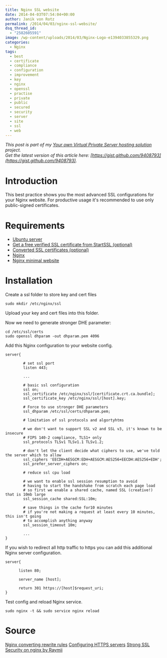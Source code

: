 ```yaml
---
title: Nginx SSL website
date: 2014-04-03T07:54:04+00:00
author: Janik von Rotz
permalink: /2014/04/03/nginx-ssl-website/
dsq_thread_id:
  - "2582605591"
image: /wp-content/uploads/2014/03/Nginx-Logo-e1394033855329.png
categories:
  - Nginx
tags:
  - best
  - certificate
  - compliance
  - configuration
  - improvement
  - key
  - nginx
  - openssl
  - practise
  - private
  - public
  - secured
  - security
  - server
  - site
  - ssl
  - web
---
```

*This post is part of my [Your own Virtual Private Server hosting solution](https://janikvonrotz.ch/your-own-virtual-private-server-hosting-solution/) project.*  
*Get the latest version of this article here: [https://gist.github.com/9408793](https://gist.github.com/9408793).*

# Introduction

This best practice shows you the most advanced SSL configurations for your Nginx website.
For productive usage it's recommended to use only public-signed certificates.
<!--more-->
# Requirements

* [Ubuntu server](https://janikvonrotz.ch/2014/03/13/deploy-ubuntu-server/)
* [Get a free verified SSL certificate from StartSSL (optional)](https://janikvonrotz.ch/2014/03/26/get-a-free-verified-ssl-certificate-from-startssl/)
* [Converted SSL certificates (optional)](https://janikvonrotz.ch/2014/03/27/convert-ssl-certificates/)
* [Nginx](https://janikvonrotz.ch/2014/03/31/install-nginx/)
* [Nginx minimal website](https://janikvonrotz.ch/2014/04/01/nginx-minimal-website/)

# Installation

Create a ssl folder to store key and cert files

    sudo mkdir /etc/nginx/ssl
    
Upload your key and cert files into this folder.

Now we need to generate stronger DHE parameter:

    cd /etc/ssl/certs
    sudo openssl dhparam -out dhparam.pem 4096

Add this Nginx configuration to your website config.

```
server{

        # set ssl port
        listen 443;
        
        ...
        
        # basic ssl configuration
        ssl on;
        ssl_certificate /etc/nginx/ssl/[certificate.crt.ca.bundle];
        ssl_certificate_key /etc/nginx/ssl/[host].key;

        # Force to use stronger DHE parameters 
        ssl_dhparam /etc/ssl/certs/dhparam.pem;
        
        # limitation of ssl protocols and algortyhtms
        
        # we don't want to support SSL v2 and SSL v3, it's known to be insecure
        # FIPS 140-2 compliance, TLS1+ only
        ssl_protocols TLSv1 TLSv1.1 TLSv1.2;
        
        # don't let the client decide what ciphers to use, we've told the server which to allow
        ssl_ciphers 'EECDH+AESGCM:EDH+AESGCM:AES256+EECDH:AES256+EDH';
        ssl_prefer_server_ciphers on;
        
        # reduce ssl cpu load
        
        # we want to enable ssl session resumption to avoid
        # having to start the handshake from scratch each page load
        # so first we enable a shared cache, named SSL (creative!) that is 10mb large
        ssl_session_cache shared:SSL:10m;
        
        # save things in the cache for10 minutes
        # if you're not making a request at least every 10 minutes, this isn't going
        # to accomplish anything anyway
        ssl_session_timeout 10m;
        
        ...
}
```

If you wish to redirect all http traffic to https you can add this additional Nginx server configuration.

```
server{

      listen 80;
      
      server_name [host];

      return 301 https://[host]$request_uri;
}
```

Test config and reload Nginx service.

    sudo nginx -t && sudo service nginx reload
    
# Source

[Nginx converting rewrite rules](http://nginx.org/en/docs/http/converting_rewrite_rules.html)
[Configuring HTTPS servers](http://nginx.org/en/docs/http/configuring_https_servers.html)
[Strong SSL Security on nginx by Raymii](https://raymii.org/s/tutorials/Strong_SSL_Security_On_nginx.html)